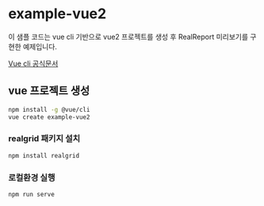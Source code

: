 # example-vue2

이 샘플 코드는 vue cli 기반으로 vue2 프로젝트를 생성 후 RealReport 미리보기를 구현한 예제입니다.

[Vue cli 공식문서](https://cli.vuejs.org/)

## vue 프로젝트 생성

```bash
npm install -g @vue/cli
vue create example-vue2
```

### realgrid 패키지 설치

```bash
npm install realgrid
```

### 로컬환경 실행

```bash
npm run serve
```
